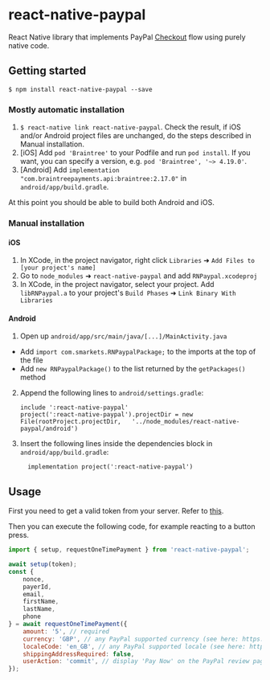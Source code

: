 # react-native-paypal

React Native library that implements PayPal [Checkout](https://developers.braintreepayments.com/guides/paypal/checkout-with-paypal/) flow using purely native code.

## Getting started

`$ npm install react-native-paypal --save`

### Mostly automatic installation

1. `$ react-native link react-native-paypal`. Check the result, if iOS and/or Android project files are unchanged, do the steps described in Manual installation. 
2. [iOS] Add `pod 'Braintree'` to your Podfile and run `pod install`. If you want, you can specify a version, e.g. `pod 'Braintree', '~> 4.19.0'`.
3. [Android] Add `implementation "com.braintreepayments.api:braintree:2.17.0"` in `android/app/build.gradle`.

At this point you should be able to build both Android and iOS.

### Manual installation


#### iOS

1. In XCode, in the project navigator, right click `Libraries` ➜ `Add Files to [your project's name]`
2. Go to `node_modules` ➜ `react-native-paypal` and add `RNPaypal.xcodeproj`
3. In XCode, in the project navigator, select your project. Add `libRNPaypal.a` to your project's `Build Phases` ➜ `Link Binary With Libraries`

#### Android

1. Open up `android/app/src/main/java/[...]/MainActivity.java`
  - Add `import com.smarkets.RNPaypalPackage;` to the imports at the top of the file
  - Add `new RNPaypalPackage()` to the list returned by the `getPackages()` method
2. Append the following lines to `android/settings.gradle`:
  	```
  	include ':react-native-paypal'
  	project(':react-native-paypal').projectDir = new File(rootProject.projectDir, 	'../node_modules/react-native-paypal/android')
  	```
3. Insert the following lines inside the dependencies block in `android/app/build.gradle`:
  	```
      implementation project(':react-native-paypal')
  	```


## Usage

First you need to get a valid token from your server. Refer to [this](https://developers.braintreepayments.com/start/hello-client/ios/v3#get-a-client-token).

Then you can execute the following code, for example reacting to a button press.

```javascript
import { setup, requestOneTimePayment } from 'react-native-paypal';

await setup(token);
const {
	nonce,
	payerId,
	email,
	firstName,
	lastName,
	phone
} = await requestOneTimePayment({
	amount: '5', // required
	currency: 'GBP', // any PayPal supported currency (see here: https://developer.paypal.com/docs/integration/direct/rest/currency-codes/#paypal-account-payments)
	localeCode: 'en_GB', // any PayPal supported locale (see here: https://braintree.github.io/braintree_ios/Classes/BTPayPalRequest.html#/c:objc(cs)BTPayPalRequest(py)localeCode)
	shippingAddressRequired: false,
	userAction: 'commit', // display 'Pay Now' on the PayPal review page
});
```

